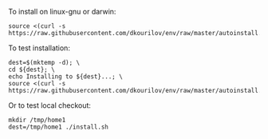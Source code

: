 To install on linux-gnu or darwin:

    source <(curl -s https://raw.githubusercontent.com/dkourilov/env/raw/master/autoinstall.sh)

To test installation:

    dest=$(mktemp -d); \
    cd ${dest}; \
    echo Installing to ${dest}...; \
    source <(curl -s https://raw.githubusercontent.com/dkourilov/env/raw/master/autoinstall.sh);

Or to test local checkout:

    mkdir /tmp/home1
    dest=/tmp/home1 ./install.sh


